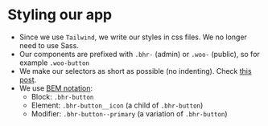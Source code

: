 # Styling our app

- Since we use `Tailwind`, we write our styles in css files. We no longer need to use Sass.
- Our components are prefixed with `.bhr-` (admin) or `.woo-` (public), so for example `.woo-button`
- We make our selectors as short as possible (no indenting). Check [this post](https://csswizardry.com/2012/05/keep-your-css-selectors-short/).
- We use [BEM notation](https://getbem.com/introduction/):
  - Block: `.bhr-button`
  - Element: `.bhr-button__icon` (a child of `.bhr-button`)
  - Modifier: `.bhr-button--primary` (a variation of `.bhr-button`)
